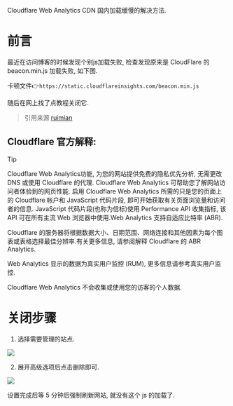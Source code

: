 Cloudflare Web Analytics CDN 国内加载缓慢的解决方法.

# 前言

最近在访问博客的时候发现个别js加载失败, 检查发现原来是 CloudFlare 的 beacon.min.js 加载失败, 如下图.

卡顿文件👉`https://static.cloudflareinsights.com/beacon.min.js`

随后在网上找了点教程关闭它.

> 引用来源 [ruimian](https://www.ruimian.com/cloudflare-web-analytics-slow-loading)

## Cloudflare 官方解释:

> [!TIP]
> Cloudflare Web Analytics功能, 为您的网站提供免费的隐私优先分析, 无需更改 DNS 或使用 Cloudflare 的代理. Cloudflare Web Analytics 可帮助您了解网站访问者体验到的网页性能. 启用 Cloudflare Web Analytics 所需的只是您的页面上的 Cloudflare 帐户和 JavaScript 代码片段, 即可开始获取有关页面浏览量和访问者的信息. JavaScript 代码片段(也称为信标)使用 Performance API 收集指标, 该 API 可在所有主流 Web 浏览器中使用.Web Analytics 支持自适应比特率 (ABR).
> 
> Cloudflare 的服务器将根据数据大小、日期范围、网络连接和其他因素为每个图表或表格选择最佳分辨率.有关更多信息, 请参阅解释 Cloudflare 的 ABR Analytics.
> 
> Web Analytics 显示的数据为真实用户监控 (RUM), 更多信息请参考真实用户监控.
> 
> Cloudflare Web Analytics 不会收集或使用您的访客的个人数据.

# 关闭步骤

1. 选择需要管理的站点.

![](https://github.com/user-attachments/assets/2eaa849a-f41c-4323-9f7e-dbbfa84d6a1d)

2. 展开高级选项后点击删除即可.

![](https://github.com/user-attachments/assets/4d1540a0-512d-4917-a0d5-a1b2454de6e5)

设置完成后等 5 分钟后强制刷新网站, 就没有这个 js 的加载了.